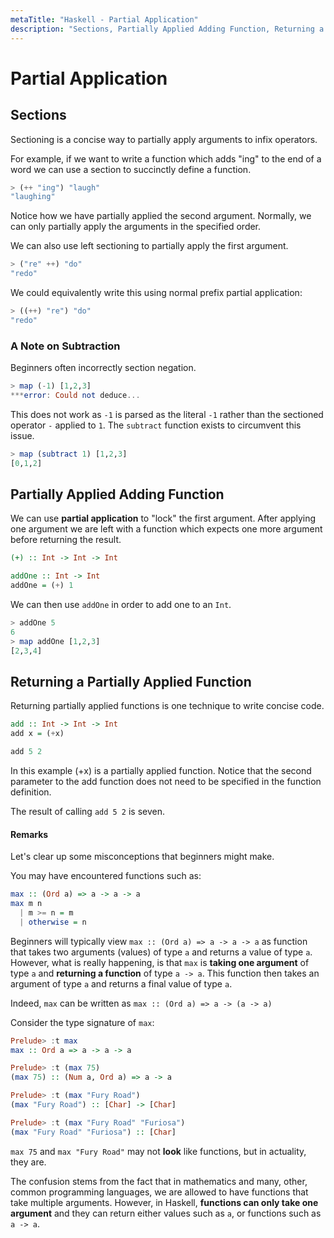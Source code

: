 ```yaml
---
metaTitle: "Haskell - Partial Application"
description: "Sections, Partially Applied Adding Function, Returning a Partially Applied Function"
---
```


# Partial Application



## Sections


Sectioning is a concise way to partially apply arguments to infix operators.

For example, if we want to write a function which adds "ing" to the end of a word we can use a section to succinctly define a function.

```hs
> (++ "ing") "laugh"
"laughing"

```

Notice how we have partially applied the second argument. Normally, we can only partially apply the arguments in the specified order.

We can also use left sectioning to partially apply the first argument.

```hs
> ("re" ++) "do"
"redo"

```

We could equivalently write this using normal prefix partial application:

```hs
> ((++) "re") "do"
"redo"

```

### A Note on Subtraction

Beginners often incorrectly section negation.

```hs
> map (-1) [1,2,3]
***error: Could not deduce...

```

This does not work as `-1` is parsed as the literal `-1` rather than the sectioned operator `-` applied to `1`. The `subtract` function exists to circumvent this issue.

```hs
> map (subtract 1) [1,2,3]
[0,1,2]

```



## Partially Applied Adding Function


We can use **partial application** to "lock" the first argument. After applying one argument we are left with a function which expects one more argument before returning the result.

```hs
(+) :: Int -> Int -> Int

addOne :: Int -> Int
addOne = (+) 1

```

We can then use `addOne` in order to add one to an `Int`.

```hs
> addOne 5
6
> map addOne [1,2,3]
[2,3,4]

```



## Returning a Partially Applied Function


Returning partially applied functions is one technique to write concise code.

```hs
add :: Int -> Int -> Int
add x = (+x)

add 5 2

```

In this example (+x) is a partially applied function. Notice that the second parameter to the add function does not need to be specified in the function definition.

The result of calling `add 5 2` is seven.



#### Remarks


Let's clear up some misconceptions that beginners might make.

You may have encountered functions such as:

```hs
max :: (Ord a) => a -> a -> a  
max m n  
  | m >= n = m  
  | otherwise = n  

```

Beginners will typically view `max :: (Ord a) => a -> a -> a` as function that takes two arguments (values) of type `a` and returns a value of type `a`. However, what is really happening, is that `max` is **taking one argument** of type `a` and **returning a function** of type `a -> a`. This function then takes an argument of type `a` and returns a final value of type `a`.

Indeed, `max` can be written as `max :: (Ord a) => a -> (a -> a)`

Consider the type signature of `max`:

```hs
Prelude> :t max  
max :: Ord a => a -> a -> a  

Prelude> :t (max 75)  
(max 75) :: (Num a, Ord a) => a -> a  

Prelude> :t (max "Fury Road")  
(max "Fury Road") :: [Char] -> [Char]  

Prelude> :t (max "Fury Road" "Furiosa")  
(max "Fury Road" "Furiosa") :: [Char]  

```

`max 75` and `max "Fury Road"` may not **look** like functions, but in actuality, they are.

The confusion stems from the fact that in mathematics and many, other, common programming languages, we are allowed to have functions that take multiple arguments. However, in Haskell, **functions can only take one argument** and they can return either values such as `a`, or functions such as `a -> a`.

